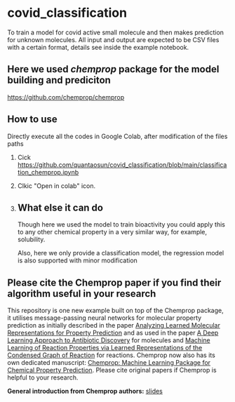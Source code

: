 # covid_classification
To train a model for covid active small molecule and then makes prediction for unknown molecules. 
All input and output are expected to be CSV files with a certain format, details see inside the example notebook.

## Here we used *chemprop* package for the model building and prediciton
https://github.com/chemprop/chemprop

## How to use

Directly execute all the codes in Google Colab, after modification of the files paths

1. Cick https://github.com/quantaosun/covid_classification/blob/main/classification_chemprop.ipynb
2. Clkic "Open in colab" icon.

3. ## What else it can do

   Though here we used the model to train bioactivity you could apply this to any other chemical property in a
   very similar way, for example, solubility.

   Also, here we only provide a classification model, the regression model is also supported with minor modification

## Please cite the Chemprop paper if you find their algorithm useful in your research

This repository is one new example built on top of the Chemprop package, it utilises message-passing neural networks for molecular property prediction as initially described in the paper [Analyzing Learned Molecular Representations for Property Prediction](https://pubs.acs.org/doi/abs/10.1021/acs.jcim.9b00237) and as used in the paper [A Deep Learning Approach to Antibiotic Discovery](https://www.cell.com/cell/fulltext/S0092-8674(20)30102-1) for molecules and [Machine Learning of Reaction Properties via Learned Representations of the Condensed Graph of Reaction](https://doi.org/10.1021/acs.jcim.1c00975) for reactions. Chemprop now also has its own dedicated manuscript: [Chemprop: Machine Learning Package for Chemical Property Prediction](https://doi.org/10.26434/chemrxiv-2023-3zcfl). Please cite original papers if Chemprop is helpful to your research.

**General introduction from Chemprop authors:** 
[slides](https://docs.google.com/presentation/d/14pbd9LTXzfPSJHyXYkfLxnK8Q80LhVnjImg8a3WqCRM/edit?usp=sharing)
